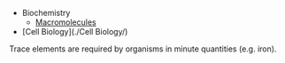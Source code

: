 - Biochemistry
  - [Macromolecules](./Macromolecules/)
- [Cell Biology](./Cell Biology/)


Trace elements are required by organisms in minute quantities (e.g. iron).